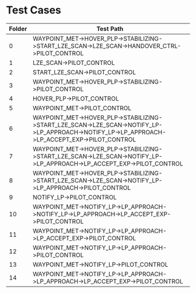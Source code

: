 Test Cases
=============================================================================================================================================================
| Folder | Test Path
| --------- | ---------------------------------------------------------------------------------------------------------------------------------------------
| 0 | WAYPOINT_MET->HOVER_PLP->STABILIZING->START_LZE_SCAN->LZE_SCAN->HANDOVER_CTRL->PILOT_CONTROL
| 1 | LZE_SCAN->PILOT_CONTROL
| 2 | START_LZE_SCAN->PILOT_CONTROL
| 3 | WAYPOINT_MET->HOVER_PLP->STABILIZING->PILOT_CONTROL
| 4 | HOVER_PLP->PILOT_CONTROL
| 5 | WAYPOINT_MET->PILOT_CONTROL
| 6 | WAYPOINT_MET->HOVER_PLP->STABILIZING->START_LZE_SCAN->LZE_SCAN->NOTIFY_LP->LP_APPROACH->NOTIFY_LP->LP_APPROACH->LP_ACCEPT_EXP->PILOT_CONTROL
| 7 | WAYPOINT_MET->HOVER_PLP->STABILIZING->START_LZE_SCAN->LZE_SCAN->NOTIFY_LP->LP_APPROACH->LP_ACCEPT_EXP->PILOT_CONTROL
| 8 | WAYPOINT_MET->HOVER_PLP->STABILIZING->START_LZE_SCAN->LZE_SCAN->NOTIFY_LP->LP_APPROACH->PILOT_CONTROL
| 9 | NOTIFY_LP->PILOT_CONTROL
| 10 | WAYPOINT_MET->NOTIFY_LP->LP_APPROACH->NOTIFY_LP->LP_APPROACH->LP_ACCEPT_EXP->PILOT_CONTROL
| 11 | WAYPOINT_MET->NOTIFY_LP->LP_APPROACH->LP_ACCEPT_EXP->PILOT_CONTROL
| 12 | WAYPOINT_MET->NOTIFY_LP->LP_APPROACH->PILOT_CONTROL
| 13 | WAYPOINT_MET->NOTIFY_LP->PILOT_CONTROL
| 14 | WAYPOINT_MET->NOTIFY_LP->LP_APPROACH->LP_APPROACH->LP_ACCEPT_EXP->PILOT_CONTROL
